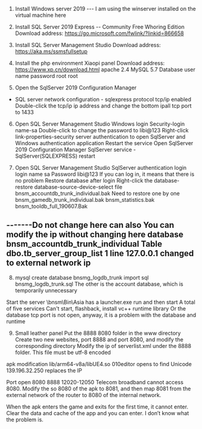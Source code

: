 1. Install Windows server 2019 --- I am using the winserver installed on the virtual machine here

2. Install SQL Server 2019 Express -- Community Free Whoring Edition
Download address: https://go.microsoft.com/fwlink/?linkid=866658

3. Install SQL Server Management Studio
Download address: https://aka.ms/ssmsfullsetup

4. Install the php environment Xiaopi panel
Download address: https://www.xp.cn/download.html
apache 2.4
MySQL 5.7
Database user name password root root

5. Open the SqlServer 2019 Configuration Manager
- SQL server network configuration - sqlexpress protocol tcp/ip enabled
Double-click the tcp/ip ip address and change the bottom ipall tcp port to 1433

6. Open SQL Server Management Studio
Windows login
Security-login name-sa Double-click to change the password to libi@123
Right-click link-properties-security server authentication to open SqlServer and Windows authentication application
Restart the service Open SqlServer 2019 Configuration Manager SqlServer service -SqlServer(SQLEXPRESS) restart

7. Open SQL Server Management Studio
SqlServer authentication login
login name sa
Password libi@123
If you can log in, it means that there is no problem
Restore database after login
Right-click the database-restore database-source-device-select file
bnsm_accountdb_trunk_individual.bak
Need to restore one by one
bnsm_gamedb_trunk_individual.bak
bnsm_statistics.bak
bnsm_tooldb_full_190607.Bak


-------Do not change here can also
You can modify the ip without changing here
database bnsm_accountdb_trunk_individual
Table dbo.tb_server_group_list 1 line 127.0.0.1 changed to external network ip
-------

8. mysql create database
bnsmg_logdb_trunk
import sql bnsmg_logdb_trunk.sql
The other is the account database, which is temporarily unnecessary

Start the server
\bnsm\Bin\Asia has a launcher.exe run and then start
A total of five services
Can't start, flashback, install vc++ runtime library
Or the database tcp port is not open, anyway, it is a problem with the database and runtime

9. Small leather panel
Put the 8888 8080 folder in the www directory
Create two new websites, port 8888 and port 8080, and modify the corresponding directory
Modify the ip of serverlist.xml under the 8888 folder. This file must be utf-8 encoded

apk modification
lib/arm64-v8a/libUE4.so
010editor opens to find Unicode
139.196.32.250 replaces the IP

Port open 8080 8888 12020-12050
Telecom broadband cannot access 8080. Modify the so 8080 of the apk to 8081, and then map 8081 from the external network of the router to 8080 of the internal network.

When the apk enters the game and exits for the first time, it cannot enter. Clear the data and cache of the app and you can enter. I don’t know what the problem is.
